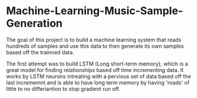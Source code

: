 # Machine-Learning-Music-Sample-Generation

The goal of this project is to build a machine learning system that reads hundreds of samples and use this data to then generate its own samples based off the trainned data.

The first attempt was to build LSTM (Long short-term memory), which is a great model for finding relationships based off time incrementing data.
It works by LSTM neurons intreating with a pervious set of data based off the last incrememnt and is able to have long term memory by having 'roads' of little to no differiantion to stop gradient run off.
